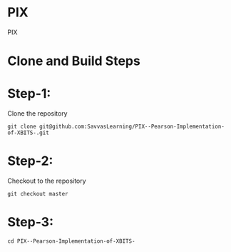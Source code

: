 # PIX
PIX

# Clone and Build Steps

# Step-1:

Clone the repository

`git clone git@github.com:SavvasLearning/PIX--Pearson-Implementation-of-XBITS-.git`

# Step-2:

Checkout to the repository

`git checkout master`

# Step-3:

`cd PIX--Pearson-Implementation-of-XBITS-`
